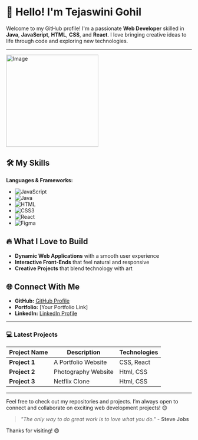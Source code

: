 # 👋 Hello! I'm Tejaswini Gohil
Welcome to my GitHub profile! I'm a passionate **Web Developer** skilled in **Java**, **JavaScript**, **HTML**, **CSS**, and **React**. I love bringing creative ideas to life through code and exploring new technologies.

---
<img src="https://i.pinimg.com/564x/7d/ce/cb/7dcecb1b0e420a1dfb9cced88f6d2bba.jpg" alt="Image" width="250" />


## 🛠️ My Skills
**Languages & Frameworks:**
- ![JavaScript](https://img.shields.io/badge/JavaScript-F7DF1E?style=for-the-badge&logo=javascript&logoColor=black)
- ![Java](https://img.shields.io/badge/Java-007396?style=for-the-badge&logo=java&logoColor=white)
- ![HTML](https://img.shields.io/badge/HTML5-E34F26?style=for-the-badge&logo=html5&logoColor=white)
- ![CSS3](https://img.shields.io/badge/CSS3-1572B6?style=for-the-badge&logo=css3&logoColor=white)
- ![React](https://img.shields.io/badge/React-61DAFB?style=for-the-badge&logo=react&logoColor=black)
- ![Figma](https://img.shields.io/badge/Figma-F24E1E?style=for-the-badge&logo=figma&logoColor=white)

## 🔥 What I Love to Build
- **Dynamic Web Applications** with a smooth user experience
- **Interactive Front-Ends** that feel natural and responsive
- **Creative Projects** that blend technology with art

## 🌐 Connect With Me
- **GitHub:** [GitHub Profile](https://github.com/Tejas-824/Tejas-824)
- **Portfolio:** [Your Portfolio Link]
- **LinkedIn:** [LinkedIn Profile](www.linkedin.com/in/tejaswini-gohil-43751429b)

---

### 💻 Latest Projects
| Project Name | Description | Technologies |
|--------------|-------------|--------------|
| **Project 1** | A Portfolio Website| CSS, React |
| **Project 2** | Photography Website | Html, CSS |
| **Project 3** | Netflix Clone | Html, CSS |

---

Feel free to check out my repositories and projects. I’m always open to connect and collaborate on exciting web development projects! 😊

> *"The only way to do great work is to love what you do."* - **Steve Jobs**

Thanks for visiting! 😄

